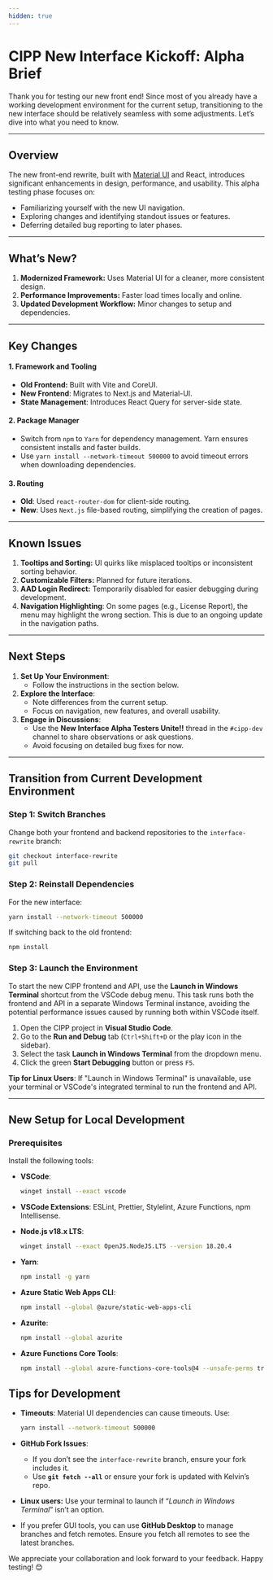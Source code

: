 ```yaml
---
hidden: true
---
```


# CIPP New Interface Kickoff: Alpha Brief

Thank you for testing our new front end! Since most of you already have a working development environment for the current setup, transitioning to the new interface should be relatively seamless with some adjustments. Let’s dive into what you need to know.&#x20;

***

## Overview&#x20;

The new front-end rewrite, built with [Material UI](https://mui.com/material-ui/getting-started/) and React, introduces significant enhancements in design, performance, and usability. This alpha testing phase focuses on:

* Familiarizing yourself with the new UI navigation.
* Exploring changes and identifying standout issues or features.
* Deferring detailed bug reporting to later phases.

***

## What’s New?&#x20;

1. **Modernized Framework:** Uses Material UI for a cleaner, more consistent design.&#x20;
2. **Performance Improvements:** Faster load times locally and online.&#x20;
3. **Updated Development Workflow:** Minor changes to setup and dependencies.&#x20;

***

## Key Changes&#x20;

#### 1. Framework and Tooling&#x20;

* **Old Frontend:** Built with Vite and CoreUI.&#x20;
* **New Frontend**: Migrates to Next.js and Material-UI.&#x20;
* **State Management**: Introduces React Query for server-side state.&#x20;

#### 2. Package Manager&#x20;

* Switch from `npm` to `Yarn` for dependency management. Yarn ensures consistent installs and faster builds.&#x20;
* Use `yarn install --network-timeout 500000` to avoid timeout errors when downloading dependencies.

#### 3. Routing&#x20;

* **Old**: Used `react-router-dom` for client-side routing.&#x20;
* **New**: Uses `Next.js` file-based routing, simplifying the creation of pages.&#x20;

***

## Known Issues&#x20;

1. **Tooltips and Sorting:** UI quirks like misplaced tooltips or inconsistent sorting behavior.&#x20;
2. **Customizable Filters:** Planned for future iterations.&#x20;
3. **AAD Login Redirect:** Temporarily disabled for easier debugging during development.&#x20;
4. **Navigation Highlighting**: On some pages (e.g., License Report), the menu may highlight the wrong section. This is due to an ongoing update in the navigation paths.

***

## **Next Steps**

1. **Set Up Your Environment**:
   * Follow the instructions in the section below.
2. **Explore the Interface**:
   * Note differences from the current setup.
   * Focus on navigation, new features, and overall usability.
3. **Engage in Discussions**:
   * Use the **New Interface Alpha Testers Unite!!** thread in the `#cipp-dev` channel to share observations or ask questions.
   * Avoid focusing on detailed bug fixes for now.

***

## **Transition from Current Development Environment**

### **Step 1: Switch Branches**

Change both your frontend and backend repositories to the `interface-rewrite` branch:

```bash
git checkout interface-rewrite
git pull
```

### **Step 2: Reinstall Dependencies**

For the new interface:

```bash
yarn install --network-timeout 500000
```

If switching back to the old frontend:

```bash
npm install
```

### **Step 3: Launch the Environment**

To start the new CIPP frontend and API, use the **Launch in Windows Terminal** shortcut from the VSCode debug menu. This task runs both the frontend and API in a separate Windows Terminal instance, avoiding the potential performance issues caused by running both within VSCode itself.

1. Open the CIPP project in **Visual Studio Code**.
2. Go to the **Run and Debug** tab (`Ctrl+Shift+D` or the play icon in the sidebar).
3. Select the task **Launch in Windows Terminal** from the dropdown menu.
4. Click the green **Start Debugging** button or press `F5`.

**Tip for Linux Users**: If "Launch in Windows Terminal" is unavailable, use your terminal or VSCode's integrated terminal to run the frontend and API.

***

## **New Setup for Local Development**

### **Prerequisites**

Install the following tools:

*   **VSCode**:

    ```bash
    winget install --exact vscode
    ```
* **VSCode Extensions**: ESLint, Prettier, Stylelint, Azure Functions, npm Intellisense.
*   **Node.js v18.x LTS**:

    ```bash
    winget install --exact OpenJS.NodeJS.LTS --version 18.20.4
    ```
*   **Yarn**:

    ```bash
    npm install -g yarn
    ```
*   **Azure Static Web Apps CLI**:

    ```bash
    npm install --global @azure/static-web-apps-cli
    ```
*   **Azurite**:

    ```bash
    npm install --global azurite
    ```
*   **Azure Functions Core Tools**:

    ```bash
    npm install --global azure-functions-core-tools@4 --unsafe-perms true
    ```

## **Tips for Development**

*   **Timeouts**: Material UI dependencies can cause timeouts. Use:

    ```bash
    yarn install --network-timeout 500000
    ```
* **GitHub Fork Issues**:
  * If you don’t see the `interface-rewrite` branch, ensure your fork includes it.
  * Use **`git fetch --all`** or ensure your fork is updated with Kelvin’s repo.
* **Linux users:** Use your terminal to launch if “_Launch in Windows Terminal_” isn’t an option.
* If you prefer GUI tools, you can use **GitHub Desktop** to manage branches and fetch remotes. Ensure you fetch all remotes to see the latest branches.

We appreciate your collaboration and look forward to your feedback. Happy testing! 😊&#x20;
